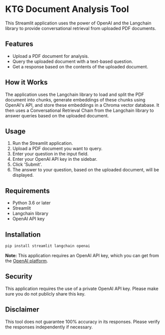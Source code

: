 # KTG Document Analysis Tool

This Streamlit application uses the power of OpenAI and the Langchain library to provide conversational retrieval from uploaded PDF documents.

## Features

- Upload a PDF document for analysis.
- Query the uploaded document with a text-based question.
- Get a response based on the contents of the uploaded document.

## How it Works

The application uses the Langchain library to load and split the PDF document into chunks, generate embeddings of these chunks using OpenAI's API, and store these embeddings in a Chroma vector database. It then uses a Conversational Retrieval Chain from the Langchain library to answer queries based on the uploaded document.

## Usage

1. Run the Streamlit application.
2. Upload a PDF document you want to query.
3. Enter your question in the input field.
4. Enter your OpenAI API key in the sidebar.
5. Click 'Submit'.
6. The answer to your question, based on the uploaded document, will be displayed.

## Requirements

- Python 3.6 or later
- Streamlit
- Langchain library
- OpenAI API key

## Installation

```bash
pip install streamlit langchain openai
```

**Note:** This application requires an OpenAI API key, which you can get from the [OpenAI platform](https://platform.openai.com/account/api-keys).

## Security

This application requires the use of a private OpenAI API key. Please make sure you do not publicly share this key.

## Disclaimer

This tool does not guarantee 100% accuracy in its responses. Please verify the responses independently if necessary.
